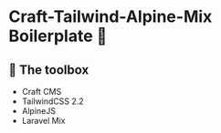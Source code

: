 # Craft-Tailwind-Alpine-Mix Boilerplate 🤌

## 🧰 The toolbox 
* Craft CMS
* TailwindCSS 2.2
* AlpineJS
* Laravel Mix
